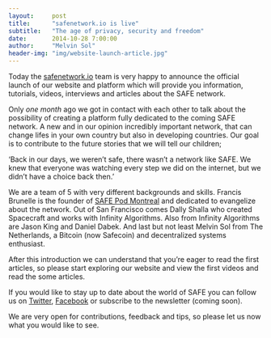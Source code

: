 ```yaml
---
layout:     post
title:      "safenetwork.io is live"
subtitle:   "The age of privacy, security and freedom"
date:       2014-10-28 7:00:00
author:     "Melvin Sol"
header-img: "img/website-launch-article.jpg"
---
```


Today the [safenetwork.io](http://www.safenetwork.io/) team is very happy to announce the official launch of our website and platform which will provide you information, tutorials, videos, interviews and articles about the SAFE network.

Only *one month* ago we got in contact with each other to talk about the possibility of creating a platform fully dedicated to the coming SAFE network. A new and in our opinion incredibly important network, that can change lifes in your own country but also in developing countries. Our goal is to contribute to the future stories that we will tell our children;

‘Back in our days, we weren’t safe, there wasn’t a network like SAFE. We knew that everyone was watching every step we did on the internet, but we didn’t have a choice back then.’

We are a team of 5 with very different backgrounds and skills. Francis Brunelle is the founder of [SAFE Pod Montreal](http://www.safepodmtl.com/) and dedicated to evangelize about the network. Out of San Francisco comes Dally Shalla who created Spacecraft and works with Infinity Algorithms. Also from Infinity Algorithms are Jason King and Daniel Dabek. And last but not least Melvin Sol from The Netherlands, a Bitcoin (now Safecoin) and decentralized systems enthusiast.

After this introduction we can understand that you’re eager to read the first articles, so please start exploring our website and view the first videos and read the some articles.

If you would like to stay up to date about the world of SAFE you can follow us on [Twitter](https://twitter.com/safenetwork_io), [Facebook](https://www.facebook.com/pages/The-SAFE-Network/388183547995712) or subscribe to the newsletter (coming soon).

We are very open for contributions, feedback and tips, so please let us now what you would like to see.
